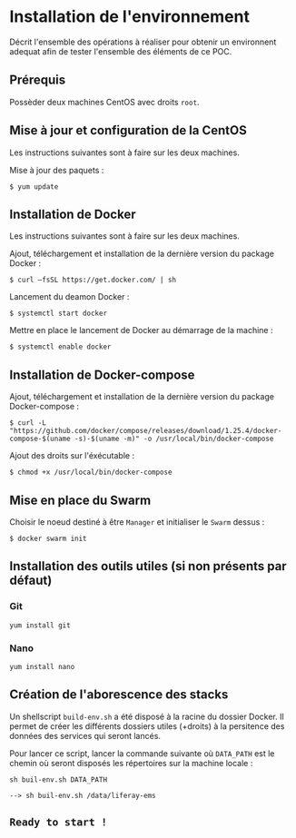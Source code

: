 # Installation de l'environnement

Décrit l'ensemble des opérations à réaliser pour obtenir un environnent adequat afin de tester l'ensemble des éléments de ce POC.

## Prérequis

Possèder deux machines CentOS avec droits `root`.

## Mise à jour et configuration de la CentOS

Les instructions suivantes sont à faire sur les deux machines.

Mise à jour des paquets :

```shell
$ yum update
```

## Installation de Docker

Les instructions suivantes sont à faire sur les deux machines.

Ajout, téléchargement et installation de la dernière version du package Docker :

```shell
$ curl –fsSL https://get.docker.com/ | sh
```

Lancement du deamon Docker :

```shell
$ systemctl start docker
```

Mettre en place le lancement de Docker au démarrage de la machine :

```shell
$ systemctl enable docker
```

## Installation de Docker-compose

Ajout, téléchargement et installation de la dernière version du package Docker-compose :

```shell
$ curl -L "https://github.com/docker/compose/releases/download/1.25.4/docker-compose-$(uname -s)-$(uname -m)" -o /usr/local/bin/docker-compose
```

Ajout des droits sur l'éxécutable :

```shell
$ chmod +x /usr/local/bin/docker-compose
```

## Mise en place du Swarm

Choisir le noeud destiné à être `Manager` et initialiser le `Swarm` dessus :

```shell
$ docker swarm init
```

## Installation des outils utiles (si non présents par défaut)

### Git
```
yum install git
```
### Nano
```
yum install nano
```


## Création de l'aborescence des stacks

Un shellscript `build-env.sh` a été disposé à la racine du dossier Docker. Il permet de créer les différents dossiers utiles (+droits) à la persitence des données des services qui seront lancés.

Pour lancer ce script, lancer la commande suivante où `DATA_PATH` est le chemin où seront disposés les répertoires sur la machine locale :

```shell
sh buil-env.sh DATA_PATH

--> sh buil-env.sh /data/liferay-ems
```

## `Ready to start !`
